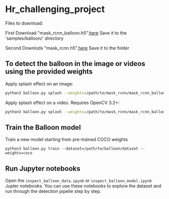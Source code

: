 # Hr_challenging_project

Files to download:

First Download "mask_rcnn_balloon.h5".[here](https://drive.google.com/open?id=1wbMLcOuSfNBcFIfoKS2Q-2nRyML_BEvA) Save it to the 'samples/balloon/' directory

Second Downlods "mask_rcnn.h5".[here](https://drive.google.com/open?id=1wbMLcOuSfNBcFIfoKS2Q-2nRyML_BEvA) Save it to the folder


## To detect the balloon in the image or videos using the provided weights
Apply splash effect on an image:

```bash
python3 balloon.py splash --weights=/path/to/mask_rcnn/mask_rcnn_balloon.h5 --image=<file name or URL>
```

Apply splash effect on a video. Requires OpenCV 3.2+:

```bash
python3 balloon.py splash --weights=/path/to/mask_rcnn/mask_rcnn_balloon.h5 --video=<file name or URL>
```

## Train the Balloon model

Train a new model starting from pre-trained COCO weights
```
python3 balloon.py train --dataset=/path/to/balloon/dataset --weights=coco
```

## Run Jupyter notebooks
Open the `inspect_balloon_data.ipynb` or `inspect_balloon_model.ipynb` Jupter notebooks. You can use these notebooks to explore the dataset and run through the detection pipelie step by step.
